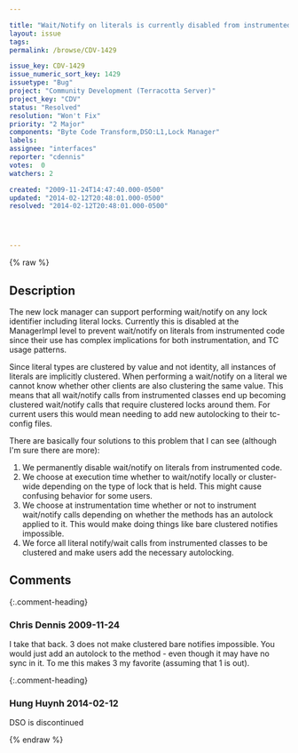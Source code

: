 ```yaml
---

title: "Wait/Notify on literals is currently disabled from instrumented code - although the lock manager can support it."
layout: issue
tags: 
permalink: /browse/CDV-1429

issue_key: CDV-1429
issue_numeric_sort_key: 1429
issuetype: "Bug"
project: "Community Development (Terracotta Server)"
project_key: "CDV"
status: "Resolved"
resolution: "Won't Fix"
priority: "2 Major"
components: "Byte Code Transform,DSO:L1,Lock Manager"
labels: 
assignee: "interfaces"
reporter: "cdennis"
votes:  0
watchers: 2

created: "2009-11-24T14:47:40.000-0500"
updated: "2014-02-12T20:48:01.000-0500"
resolved: "2014-02-12T20:48:01.000-0500"




---
```


{% raw %}

## Description

<div markdown="1" class="description">

The new lock manager can support performing wait/notify on any lock identifier including literal locks.  Currently this is disabled at the ManagerImpl level to prevent wait/notify on literals from instrumented code since their use has complex implications for both instrumentation, and TC usage patterns.

Since literal types are clustered by value and not identity, all instances of literals are implicitly clustered.  When performing a wait/notify on a literal we cannot know whether other clients are also clustering the same value.  This means that all wait/notify calls from instrumented classes end up becoming clustered wait/notify calls that require clustered locks around them.  For current users this would mean needing to add new autolocking to their tc-config files.

There are basically four solutions to this problem that I can see (although I'm sure there are more):

1. We permanently disable wait/notify on literals from instrumented code.
2. We choose at execution time whether to wait/notify locally or cluster-wide depending on the type of lock that is held.  This might cause confusing behavior for some users.
3. We choose at instrumentation time whether or not to instrument wait/notify calls depending on whether the methods has an autolock applied to it.  This would make doing things like bare clustered notifies impossible.
4. We force all literal notify/wait calls from instrumented classes to be clustered and make users add the necessary autolocking.

</div>

## Comments


{:.comment-heading}
### **Chris Dennis** <span class="date">2009-11-24</span>

<div markdown="1" class="comment">

I take that back.  3 does not make clustered bare notifies impossible.  You would just add an autolock to the method - even though it may have no sync in it.  To me this makes 3 my favorite (assuming that 1 is out).

</div>


{:.comment-heading}
### **Hung Huynh** <span class="date">2014-02-12</span>

<div markdown="1" class="comment">

DSO is discontinued

</div>



{% endraw %}
